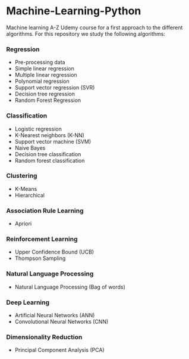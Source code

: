 # Machine-Learning-Python
Machine learning A-Z Udemy course for a first approach to the different algorithms. 
For this repository we study the following  algorithms:

### Regression
- Pre-processing data
- Simple linear regression
- Multiple linear regression
- Polynomial regression
- Support vector regression (SVR)
- Decision tree regression
- Random Forest Regression

### Classification
- Logistic regression
- K-Nearest neighbors (K-NN)
- Support vector machine (SVM)
- Naive Bayes
- Decision tree classification
- Random forest classification

### Clustering
- K-Means
- Hierarchical

### Association Rule Learning
- Apriori

### Reinforcement Learning
- Upper Confidence Bound (UCB)
- Thompson Sampling

### Natural Language Processing
- Natural Language Processing (Bag of words)

### Deep Learning
- Artificial Neural Networks (ANN)
- Convolutional Neural Networks (CNN)

### Dimensionality Reduction
- Principal Component Analysis (PCA)




